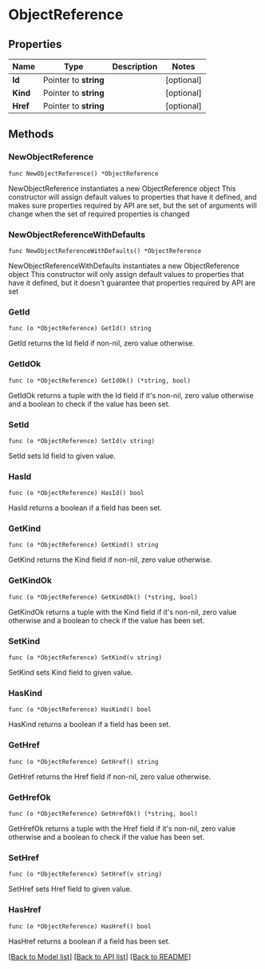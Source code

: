 # ObjectReference

## Properties

Name | Type | Description | Notes
------------ | ------------- | ------------- | -------------
**Id** | Pointer to **string** |  | [optional] 
**Kind** | Pointer to **string** |  | [optional] 
**Href** | Pointer to **string** |  | [optional] 


## Methods

### NewObjectReference

`func NewObjectReference() *ObjectReference`

NewObjectReference instantiates a new ObjectReference object
This constructor will assign default values to properties that have it defined,
and makes sure properties required by API are set, but the set of arguments
will change when the set of required properties is changed

### NewObjectReferenceWithDefaults

`func NewObjectReferenceWithDefaults() *ObjectReference`

NewObjectReferenceWithDefaults instantiates a new ObjectReference object
This constructor will only assign default values to properties that have it defined,
but it doesn't guarantee that properties required by API are set


### GetId

`func (o *ObjectReference) GetId() string`

GetId returns the Id field if non-nil, zero value otherwise.

### GetIdOk

`func (o *ObjectReference) GetIdOk() (*string, bool)`

GetIdOk returns a tuple with the Id field if it's non-nil, zero value otherwise
and a boolean to check if the value has been set.

### SetId

`func (o *ObjectReference) SetId(v string)`

SetId sets Id field to given value.

### HasId

`func (o *ObjectReference) HasId() bool`

HasId returns a boolean if a field has been set.


### GetKind

`func (o *ObjectReference) GetKind() string`

GetKind returns the Kind field if non-nil, zero value otherwise.

### GetKindOk

`func (o *ObjectReference) GetKindOk() (*string, bool)`

GetKindOk returns a tuple with the Kind field if it's non-nil, zero value otherwise
and a boolean to check if the value has been set.

### SetKind

`func (o *ObjectReference) SetKind(v string)`

SetKind sets Kind field to given value.

### HasKind

`func (o *ObjectReference) HasKind() bool`

HasKind returns a boolean if a field has been set.


### GetHref

`func (o *ObjectReference) GetHref() string`

GetHref returns the Href field if non-nil, zero value otherwise.

### GetHrefOk

`func (o *ObjectReference) GetHrefOk() (*string, bool)`

GetHrefOk returns a tuple with the Href field if it's non-nil, zero value otherwise
and a boolean to check if the value has been set.

### SetHref

`func (o *ObjectReference) SetHref(v string)`

SetHref sets Href field to given value.

### HasHref

`func (o *ObjectReference) HasHref() bool`

HasHref returns a boolean if a field has been set.



[[Back to Model list]](../README.md#documentation-for-models) [[Back to API list]](../README.md#documentation-for-api-endpoints) [[Back to README]](../README.md)

